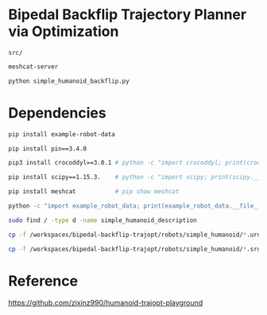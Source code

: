 # Bipedal Backflip Trajectory Planner via Optimization

`src/`

```bash
meshcat-server

python simple_humanoid_backflip.py
```

# Dependencies

```bash
pip install example-robot-data

pip install pin==3.4.0

pip3 install crocoddyl==3.0.1 # python -c "import crocoddyl; print(crocoddyl.__version__)"

pip install scipy==1.15.3.    # python -c "import scipy; print(scipy.__version__)"

pip install meshcat           # pip show meshcat
```

```bash
python -c "import example_robot_data; print(example_robot_data.__file__)"

sudo find / -type d -name simple_humanoid_description
```

```bash
cp -f /workspaces/bipedal-backflip-trajopt/robots/simple_humanoid/*.urdf /opt/conda/lib/python3.13/site-packages/cmeel.prefix/share/example-robot-data/robots/simple_humanoid_description/urdf/

cp -f /workspaces/bipedal-backflip-trajopt/robots/simple_humanoid/*.srdf /opt/conda/lib/python3.13/site-packages/cmeel.prefix/share/example-robot-data/robots/simple_humanoid_description/srdf/
```

# Reference

https://github.com/zixinz990/humanoid-trajopt-playground
